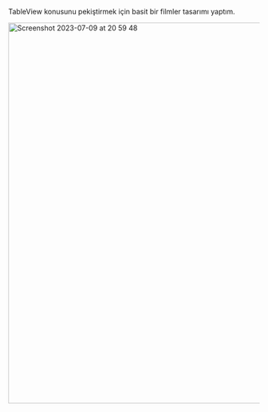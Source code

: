 TableView konusunu pekiştirmek için basit bir filmler  tasarımı yaptım.



<img width="763" alt="Screenshot 2023-07-09 at 20 59 48" src="https://github.com/ertekinbatuhan/tableview_example/assets/101355515/7bd0d7d0-28d8-471f-8702-2c855d28fd18">
